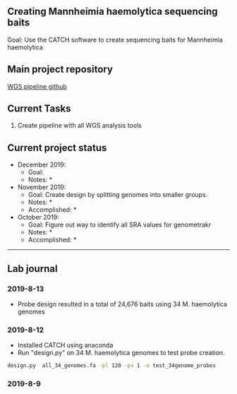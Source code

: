 Creating Mannheimia haemolytica sequencing baits
------------

Goal: Use the CATCH software to create sequencing baits for Mannheimia haemolytica


Main project repository
-----
[WGS pipeline github](https://github.com/TheNoyesLab/WGS_SNP_pipelines)


Current Tasks
-----

  1. Create pipeline with all WGS analysis tools
    

Current project status
-----

- December 2019: 
  * Goal:
  * Notes:
    * 
- November 2019:
  * Goal: Create design by splitting genomes into smaller groups.
  * Notes:
    * 
  * Accomplished: 
    * 
- October 2019:
  * Goal: Figure out way to identify all SRA values for genometrakr
  * Notes:
    * 
  * Accomplished: 
    * 



***
Lab journal
---------------------------------------------------------------------------------------------------------------


### 2019-8-13

* Probe design resulted in a total of 24,676 baits using 34 M. haemolytica genomes


### 2019-8-12

* Installed CATCH using anaconda
* Run "design.py" on 34 M. haemolytica genomes to test probe creation.

```bash
design.py  all_34_genomes.fa -pl 120 -ps 1 -o test_34genome_probes
```

### 2019-8-9





